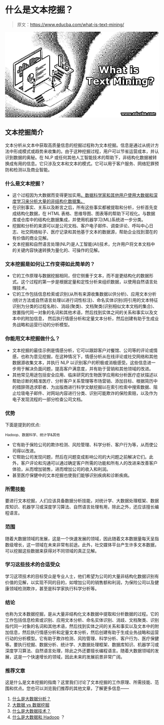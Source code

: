 # 什么是文本挖掘？

> 原文：<https://www.educba.com/what-is-text-mining/>

![What-is-Text-Mining](img/619bef5d898fcc0eeb8180ac5dbecff7.png)



## 文本挖掘简介

文本分析从文本中获取高质量信息的挖掘过程称为文本挖掘。信息是通过从统计方法中形成模式或趋势来收集的。由于这种挖掘过程，用户可以节省运营成本，并认识到数据的奥秘。在 NLP 或任何其他人工智能技术的帮助下，非结构化数据被转换成有用的信息。它只涉及文本和文本的模式。它可以用于客户服务、网络犯罪预防和检测以及商业智能。

### 什么是文本挖掘？

*   这个过程因为大数据而变得更加实用[。数据科学家和其他用户使用大数据和深度学习来分析大量的非结构化数据集。](https://www.educba.com/what-is-big-data/)
*   在识别事实、关系以及断言之后，所有这些事实都被提取和分析，分析首先变成结构化数据，在 HTML 表格、思维导图、图表等的帮助下可视化。与数据库或仓库中的结构化数据集成，并使用机器学习(ML)系统进一步分类。
*   挖掘和分析的来源可以是公司文档、客户电子邮件、调查评论、呼叫中心日志、社交网络帖子、医疗记录和其他基于文本的数据源，帮助企业找到潜在的有价值的商业见解。
*   文本挖掘和自然语言处理(NLP)是人工智能(AI)技术，允许用户将文本文档中的关键内容快速转换为量化的、可操作的见解。

### 文本挖掘是如何让工作变得如此简单的？

*   它的工作原理与数据挖掘相同，但它侧重于文本，而不是更结构化的数据形式。这个过程的第一步是根据定量和定性分析来组织数据，以使用自然语言处理技术。
*   它的工作包括信息检索或识别(从所有来源收集数据以供分析)、应用文本分析(统计方法或自然语言处理以进行词性标注)、命名实体识别(将引用的文本特征识别为分类的过程名称)、消歧(聚类)、文档聚类(识别相似文本文档的集合)、放置指代同一对象的名词和其他术语，然后找到实体之间的关系和事实以及文本中的附加信息， 然后执行情感分析和定量文本分析，然后创建有助于生成业务战略和运营行动的分析模型。

### 你能用文本挖掘做什么？

*   文本挖掘的最佳示例是情感分析，它可以跟踪客户对餐馆、公司等的评论或情感，也称为意见挖掘，在这种情况下，情感分析从在线评论或社交网络和其他数据源收集文本，并执行 NLP 以识别客户的积极或消极感受。这些信息进一步用于解决负面问题，提高客户满意度，并有助于营销和其他领域的改进。
*   其他常见用途包括安全应用、临床研究的生物医学应用和分析医疗症状描述以帮助诊断的精准医疗、分析客户关系管理等市场营销、添加目标、根据简历中的措辞筛选求职者、为出版商进行科学文献挖掘以在索引检索中搜索数据、阻止垃圾电子邮件、对网站内容进行分类、识别可能欺诈的保险索赔，以及作为电子发现流程的一部分检查公司文档。

### 优势

下面是提到的优点:

<small>Hadoop、数据科学、统计学&其他</small>

*   它有助于保险公司的欺诈检测、风险管理、科学分析、客户行为等，从而使公司得以改进。
*   它帮助公司发现问题，然后在问题变成影响公司的大问题之前解决它们。此外，客户评论和沟通可以通过确定客户所需的功能和所有人的改进来改善客户体验，从而增加销售，进而增加公司的收入和利润。
*   甚至医疗保健中的文本挖掘也使我们能够识别疾病和诊断疾病。

### 所需技能

要进行文本挖掘，人们应该具备数据分析技能，对统计学、大数据处理框架、数据库知识、机器学习或深度学习算法、自然语言处理有用，除此之外，还应该擅长编程语言。

### 范围

随着大数据领域的发展，这是一个快速发展的领域，因此随着文本数据量每天呈指数级增长，这一领域在未来非常有前途。此外，社交媒体平台产生许多文本数据，可以挖掘这些数据来获得对不同领域的真正见解。

### 学习这些技术的合适受众

学习这项技术的目标受众是专业人士，他们希望为公司的大量非结构化数据识别有价值的见解，以实现不同的目的，如增加公司的销售额和利润，为保险公司以及健康领域检测欺诈，甚至是科学家执行科学分析等。

### 结论

也称为文本数据挖掘，是从大量非结构化文本数据中提取和分析数据的过程。它的工作包括信息检索或识别、应用文本分析、命名实体识别、消歧、文档聚类、识别指代同一对象的名词和其他术语，然后找到实体之间的关系和事实以及文本中的附加信息，然后执行情感分析和定量文本分析，然后创建有助于生成业务战略和运营行动的分析模型。它有助于欺诈检测、风险管理、科学分析、客户行为、医疗保健等。要执行挖掘、数据分析、统计学、大数据处理框架、数据库知识、机器学习或深度学习算法、自然语言处理，除此之外还要擅长编程语言。随着大数据领域的发展，这是一个快速增长的领域，因此未来的发展前景非常广阔。

### 推荐文章

这是什么是文本挖掘的指南？这里我们讨论了文本挖掘的工作原理、所需技能、范围和优点。您也可以浏览我们推荐的其他文章，了解更多信息——

1.  [什么是大数据分析？](https://www.educba.com/what-is-big-data-analytics/)
2.  [大数据 vs 数据挖掘](https://www.educba.com/big-data-vs-data-mining/)
3.  [什么是大数据技术？](https://www.educba.com/what-is-big-data-technology/)
4.  [什么是大数据和 Hadoop](https://www.educba.com/what-is-big-data-and-hadoop/) ？





